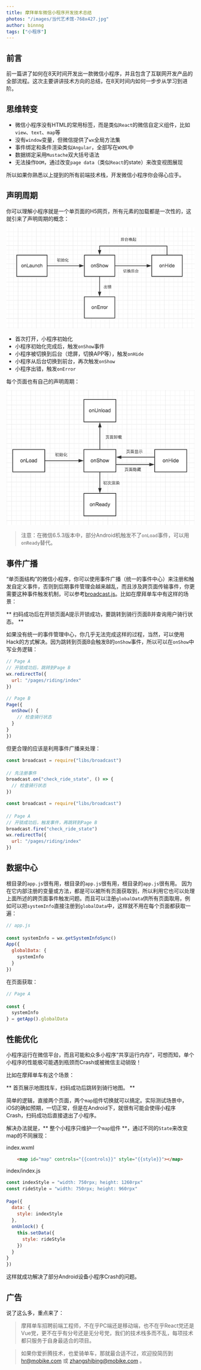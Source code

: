 ```yaml
---
title: 摩拜单车微信小程序开发技术总结
photos: "/images/当代艺术馆-768x427.jpg"
author: binnng
tags: ["小程序"]
---
```


## 前言

前一篇讲了如何在8天时间开发出一款微信小程序，并且包含了互联网开发产品的全部流程。这次主要讲讲技术方向的总结，在8天时间内如何一步步从学习到进阶。

## 思维转变

- 微信小程序没有HTML的常用标签，而是类似`React`的微信自定义组件，比如`view`、`text`、`map`等
- 没有`window`变量，但微信提供了`wx`全局方法集
- 事件绑定和条件渲染类似`Angular`，全部写在`WXML`中
- 数据绑定采用`Mustache`双大括号语法
- 无法操作`DOM`，通过改变`page data`（类似`React`的state）来改变视图展现

所以如果你熟悉以上提到的所有前端技术栈，开发微信小程序你会得心应手。

## 声明周期

你可以理解小程序就是一个单页面的H5网页，所有元素的加载都是一次性的，这就引来了声明周期的概念：

![mobike-wechatapp](/images/mobike-x-wechat-1.png)

- 首次打开，小程序初始化
- 小程序初始化完成后，触发`onShow`事件
- 小程序被切换到后台（熄屏，切换APP等），触发`onHide`
- 小程序从后台切换到前台，再次触发`onShow`
- 小程序出错，触发`onError`

每个页面也有自己的声明周期：

![mobike-wechatapp](/images/mobike-x-wechat-2.png)

> 注意：在微信6.5.3版本中，部分Android机触发不了`onLoad`事件，可以用`onReady`替代。

## 事件广播

“单页面结构”的微信小程序，你可以使用事件广播（统一的事件中心）来注册和触发自定义事件，否则到后期事件管理会越来越乱，而且涉及跨页面传输事件，你更需要这种事件触发机制，可以参考[broadcast.js](https://github.com/binnng/broadcast.js)。比如在摩拜单车中有这样的场景：

** 扫码成功后在开锁页面A提示开锁成功，要跳转到骑行页面B并查询用户骑行状态。 **

如果没有统一的事件管理中心，你几乎无法完成这样的过程，当然，可以使用Hack的方式解决。因为跳转到页面B会触发B的`onShow`事件，所以可以在`onShow`中写业务逻辑：

``` js
// Page A
// 开锁成功后，跳转到Page B
wx.redirectTo({
  url: "/pages/riding/index"
})
```
``` js
// Page B
Page({
  onShow() {
    // 检查骑行状态
  }
}
})
```

但更合理的应该是利用事件广播来处理：

``` js
const broadcast = require("libs/broadcast")

// 先注册事件
broadcast.on("check_ride_state", () => {
  // 检查骑行状态
})
```
``` js
const broadcast = require("libs/broadcast")

// Page A
// 开锁成功后，触发事件，再跳转到Page B
broadcast.fire("check_ride_state")
wx.redirectTo({
  url: "/pages/riding/index"
})
```

## 数据中心
根目录的`app.js`很有用，根目录的`app.js`很有用，根目录的`app.js`很有用。
因为在它内部注册的变量或方法，都是可以被所有页面获取到，所以利用它也可以处理上面所述的跨页面事件触发问题。而且可以注册`globalData`供所有页面取用，例如可以把`systemInfo`直接注册到`globalData`中，这样就不用在每个页面都获取一遍：

``` js
// app.js

const systemInfo = wx.getSystemInfoSync()
App({
  globalData: {
    systemInfo
  }
})
```
在页面获取：

``` js
// Page A

const {
  systemInfo
} = getApp().globalData
```

## 性能优化

小程序运行在微信平台，而且可能和众多小程序“共享运行内存”，可想而知，单个小程序的性能极可能遇到瓶颈而Crash或被微信主动销毁！

比如在摩拜单车有这个场景：

** 首页展示地图找车，扫码成功后跳转到骑行地图。 **

简单的逻辑，直接两个页面，两个`map`组件切换就可以搞定。实际测试场景中，iOS的确如预期，一切正常，但是在Android下，就很有可能会使得小程序Crash，扫码成功后直接退出了小程序。

解决办法就是，** 整个小程序只维护一个`map`组件 **，通过不同的`State`来改变map的不同展现：

index.wxml
``` html
	<map id="map" controls="{{controls}}" style="{{style}}"></map>
```
index/index.js
``` js
const indexStyle = "width: 750rpx; height: 1260rpx"
const rideStyle = "width: 750rpx; height: 960rpx"

Page({
  data: {
    style: indexStyle
  },
  onUnlock() {
    this.setData({
      style: rideStyle
    })
  }
}
})
```
这样就成功解决了部分Android设备小程序Crash的问题。

## 广告

说了这么多，重点来了：

> 摩拜单车招聘前端工程师，不在乎PC端还是移动端，也不在乎React党还是Vue党，更不在乎有分号还是无分号党，我们的技术栈多而不乱，每项技术都只服务于自身最适合的项目。

> 如果你爱折腾技术，也爱骑单车，那就最合适不过，欢迎投简历到 hr@mobike.com 或 zhangshibing@mobike.com 。
